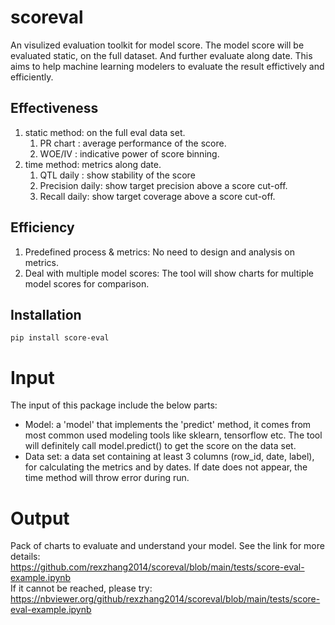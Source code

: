 # scoreval
An visulized evaluation toolkit for model score. 
The model score will be evaluated static, on the full dataset. And further evaluate along date. 
This aims to help machine learning modelers to evaluate the result effictively and efficiently. 
## Effectiveness
1. static method: on the full eval data set.
    1. PR chart : average performance of the score.
    2. WOE/IV : indicative power of score binning. 
2. time method: metrics along date. 
    1. QTL daily : show stability of the score
    2. Precision daily: show target precision above a score cut-off.
    3. Recall daily: show target coverage above a score cut-off.

## Efficiency
1. Predefined process & metrics: No need to design and analysis on metrics.
2. Deal with multiple model scores: The tool will show charts for multiple model scores for comparison. 
## Installation
`pip install score-eval`
# Input
The input of this package include the below parts:
- Model: a 'model' that implements the 'predict' method, it comes from most common used modeling tools like sklearn, tensorflow etc. The tool will definitely call model.predict() to get the score on the data set. 
- Data set: a data set containing at least 3 columns (row_id, date, label), for calculating the metrics and by dates. If date does not appear, the time method will throw error during run. 

# Output
Pack of charts to evaluate and understand your model. See the link for more details:  
https://github.com/rexzhang2014/scoreval/blob/main/tests/score-eval-example.ipynb  
If it cannot be reached, please try:  
https://nbviewer.org/github/rexzhang2014/scoreval/blob/main/tests/score-eval-example.ipynb  


